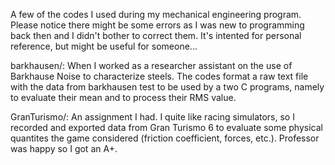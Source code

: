 A few of the codes I used during my mechanical engineering program. Please notice there might be some errors as I was new to programming back then and I didn't bother to correct them. It's intented for personal reference, but might be useful for someone...

barkhausen/: When I worked as a researcher assistant on the use of Barkhause Noise to characterize steels. The codes format a raw text file with the data from barkhausen test to be used by a two C programs, namely to evaluate their mean and to process their RMS value.

GranTurismo/: An assignment I had. I quite like racing simulators, so I recorded and exported data from Gran Turismo 6 to evaluate some physical quantites the game considered (friction coefficient, forces, etc.). Professor was happy so I got an A+.